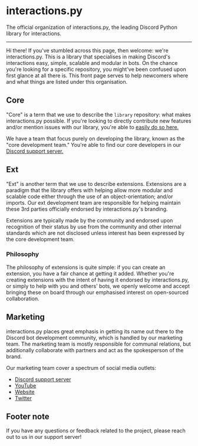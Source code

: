 # interactions.py

The official organization of interactions.py, the leading Discord Python library for interactions.

----

Hi there! If you've stumbled across this page, then welcome: we're interactions.py. This is a library that specialises
in making Discord's interactions easy, simple, scalable and modular in bots. On the chance you're looking for a specific
repository, you might've been confused upon first glance at all there is. This front page serves to help newcomers where
and what things are listed under this organisation.

## Core

"Core" is a term that we use to describe the `library` repository: what makes interactions.py possible. If you're looking
to directly contribute new features and/or mention issues with our library, you're able to
[easily do so here.](https://github.com/interactions-py/library)

We have a team that focus purely on developing the library, known as the "core development team." You're able to find our
core developers in our [Discord support server.](https://discord.gg/interactions)

## Ext

"Ext" is another term that we use to describe extensions. Extensions are a paradigm that the library offers with helping
allow more modular and scalable code either through the use of an object-orientation; and/or imports. Our ext development
team are responsible for helping maintain these 3rd parties officially endorsed by interactions.py's branding.

Extensions are typically made by the community and endorsed upon recognition of their status by use from the community
and other internal standards which are not disclosed unless interest has been expressed by the core development team.

### Philosophy

The philosophy of extensions is quite simple: if you can create an extension, you have a fair chance at getting it added.
Whether you're creating extensions with the intent of having it endorsed by interactions.py, or simply to help with you 
and others' bots, we openly welcome and accept bringing these on board through our emphasised interest on open-sourced collaboration.

## Marketing

interactions.py places great emphasis in getting its name out there to the Discord bot development community, which is handled
by our marketing team. The marketing team is mostly responsible for communal relations, but additionally collaborate with partners
and act as the spokesperson of the brand.

Our marketing team cover a spectrum of social media outlets:

- [Discord support server](https://discord.gg/interactions)
- [YouTube](https://www.youtube.com/channel/UCVW2f2t75btBtL3Xjb1ciXw)
- [Website](https://interactions.i0.gg)
- [Twitter](https://twitter.com/interactionspy)

## Footer note

If you have any questions or feedback related to the project, please reach out to us in our support server!
